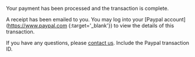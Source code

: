 Your payment has been processed and the transaction is complete.

A receipt has been emailed to you. You may log into your [Paypal account](https://www.paypal.com {:target='_blank'}) to view the details of this transaction.

If you have any questions, please [contact us](mailto:feedback@doaj.org). Include the Paypal transaction ID.
